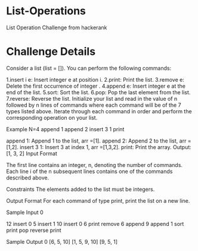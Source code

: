 # List-Operations
List Operation Challenge from hackerank

# Challenge Details
Consider a list (list = []). You can perform the following commands:

1.insert i e: Insert integer e at position i.
2.print: Print the list.
3.remove e: Delete the first occurrence of integer .
4.append e: Insert integer e at the end of the list.
5.sort: Sort the list.
6.pop: Pop the last element from the list.
7.reverse: Reverse the list.
Initialize your list and read in the value of n followed by n lines of commands where each command will be of the 7 types listed above. 
Iterate through each command in order and perform the corresponding operation on your list.

Example
N=4
append 1
append 2
insert 3 1
print

append 1: Append 1 to the list, arr =[1].
append 2: Append 2 to the list, arr =[1,2].
insert 3 1: Insert 3 at index  1, arr =[1,3,2].
print: Print the array.
Output:
[1, 3, 2]
Input Format

The first line contains an integer, n, denoting the number of commands.
Each line i of the n subsequent lines contains one of the commands described above.

Constraints
The elements added to the list must be integers.

Output Format
For each command of type print, print the list on a new line.

Sample Input 0

12
insert 0 5
insert 1 10
insert 0 6
print
remove 6
append 9
append 1
sort
print
pop
reverse
print


Sample Output 0
[6, 5, 10]
[1, 5, 9, 10]
[9, 5, 1]
